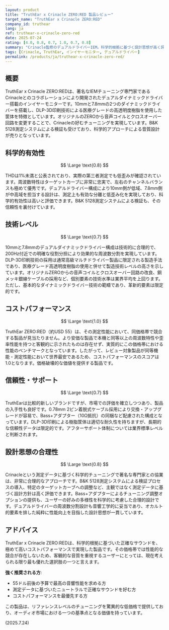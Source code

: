 ```yaml
---
layout: product
title: "TruthEar x Crinacle ZERO:RED 製品レビュー"
target_name: "TruthEar x Crinacle ZERO:RED"
company_id: truthear
lang: ja
ref: truthear-x-crinacle-zero-red
date: 2025-07-24
rating: [4.0, 0.8, 0.7, 1.0, 0.7, 0.8]
summary: "Crinacle監修のデュアルドライバーIEM。科学的根拠に基づく設計思想が高く評価され、測定性能も優秀。同等以上の性能を持つより安価な競合が存在しないため、その価格帯で最高のコストパフォーマンスを実現しており、価格破壊的な製品と評価できます。"
tags: [Crinacle, TruthEar, インイヤーモニター, デュアルドライバー]
permalink: /products/ja/truthear-x-crinacle-zero-red/
---
```

## 概要

TruthEar x Crinacle ZERO:REDは、著名なIEMチューニング専門家であるCrinacleとのコラボレーションにより開発されたデュアルダイナミックドライバー搭載のインイヤーモニターです。10mmと7.8mmの2つのダイナミックドライバーを搭載し、DLP-3D印刷技術による医療グレードの高透明度樹脂を使用した筐体を特徴としています。オリジナルのZEROから音声コイルとクロスオーバー回路を変更することで、Crinacleの好むチューニングを実現しています。B&K 5128測定システムによる検証も受けており、科学的アプローチによる音質設計が売りとなっています。

## 科学的有効性

$$ \Large \text{0.8} $$

THDは1%未満と公表されており、実際の第三者測定でも低歪みが確認されています。周波数特性はターゲットカーブに非常に忠実で、左右のチャンネルバランスも極めて優秀です。デュアルドライバー構成により10mm側が低域、7.8mm側が中高域を担当する設計は、測定上も有効な分離と低歪み化を実現しており、科学的有効性は高いと評価できます。B&K 5128測定システムによる検証も、その信頼性を裏付けています。

## 技術レベル

$$ \Large \text{0.7} $$

10mmと7.8mmのデュアルダイナミックドライバー構成は技術的に合理的で、200Hz付近での明確な役割分担により効果的な周波数分割を実現しています。DLP-3D印刷技術の採用は通常高級マルチドライバー製品に限定される製造手法であり、医療グレード高透明度樹脂の使用と併せて製造技術レベルの高さを示しています。オリジナルZEROからの音声コイルとクロスオーバー回路の改良、銅メッキ銀線ケーブルの採用など、個別要素の技術水準は業界平均を上回ります。ただし、基本的なダイナミックドライバー技術の範疇であり、革新的要素は限定的です。

## コストパフォーマンス

$$ \Large \text{1.0} $$

TruthEar ZERO:RED（約USD 55）は、その測定性能において、同価格帯で競合する製品が見当たりません。より安価な製品で本機と同等以上の周波数特性や歪率性能を持つと客観的に示されたものは存在せず、実質的にこの価格帯における性能のベンチマークとなっています。したがって、レビュー対象製品が同等機能・測定性能において世界最安であるため、コストパフォーマンスのスコアは1.0となります。価格破壊的な価値を提供する製品です。

## 信頼性・サポート

$$ \Large \text{0.7} $$

TruthEarは比較的新しいブランドですが、市場での評価を確立しつつあり、製品の入手性も良好です。0.78mm 2ピン着脱式ケーブル採用により交換・アップグレードが容易で、Bass+アダプター（10Ω抵抗）の同梱など配慮された構成となっています。DLP-3D印刷による樹脂筐体は適切な耐久性を持ちますが、長期的な信頼性データは限定的です。アフターサポート体制については業界標準レベルと判断されます。

## 設計思想の合理性

$$ \Large \text{0.8} $$

Crinacleという測定データに基づく科学的チューニングで著名な専門家との協業は、非常に合理的なアプローチです。B&K 5128測定システムによる検証プロセスの導入、特定のターゲットカーブへの調整など、主観ではなく測定データに基づく設計方針は高く評価できます。Bass+アダプターによるチューニング調整オプションの提供も、ユーザーの好みの多様性を科学的に考慮した合理的設計です。デュアルドライバーの周波数分割設計も音響工学的に妥当であり、オカルト的要素を排した純粋に性能向上を目指した設計思想が一貫しています。

## アドバイス

TruthEar x Crinacle ZERO:REDは、科学的根拠に基づいた正確なサウンドを、極めて高いコストパフォーマンスで実現した製品です。その価格帯では性能的な競合が存在しないため、客観的な音質を重視するユーザーにとっては、現在考えられる限り最も優れた選択肢の一つと言えます。

**強く推奨される方**:
- 55ドル前後の予算で最高の音響性能を求める方
- 測定データに基づいたニュートラルで正確なサウンドを好む方
- コストパフォーマンスを最優先する方

この製品は、リファレンスレベルのチューニングを驚異的な低価格で提供しており、オーディオ市場における一つの基準点となる価値を持っています。

(2025.7.24)